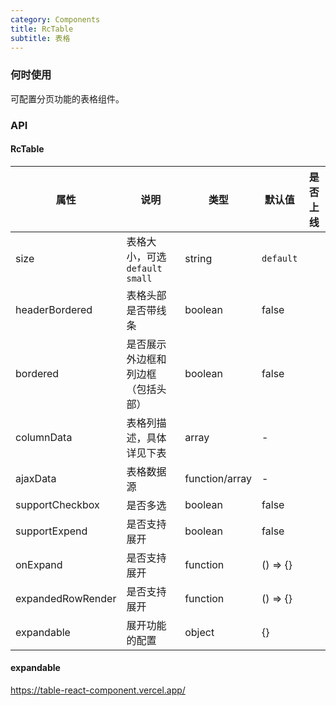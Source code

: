 ```yaml
---
category: Components
title: RcTable
subtitle: 表格
---
```


### 何时使用
可配置分页功能的表格组件。

### API

#### RcTable

| 属性           | 说明                    | 类型              | 默认值 | 是否上线
| -------------- | ---------------------- | ----------------- | ------ | ------ |
| size | 表格大小，可选 `default` `small`     | string   |   `default`   | |
| headerBordered | 表格头部是否带线条     | boolean   |   false   | |
| bordered | 是否展示外边框和列边框（包括头部）    | boolean   |   false   | |
| columnData | 表格列描述，具体详见下表    | array   |   -   | |
| ajaxData | 表格数据源    | function/array   |   -   | |
| supportCheckbox | 是否多选    | boolean   |   false   | |
| supportExpend | 是否支持展开    | boolean   |   false   | |
| onExpand | 是否支持展开    | function   |   () => {}   | |
| expandedRowRender | 是否支持展开    | function   |   () => {}   | |
| expandable | 展开功能的配置    | object   |   {}   | |

#### expandable
https://table-react-component.vercel.app/
